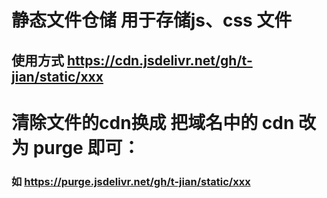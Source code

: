 # 静态文件仓储 用于存储js、css 文件
## 使用方式 https://cdn.jsdelivr.net/gh/t-jian/static/xxx

# 清除文件的cdn换成 把域名中的 cdn 改为 purge 即可：
###  如 https://purge.jsdelivr.net/gh/t-jian/static/xxx
 
